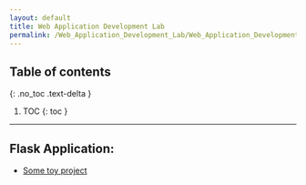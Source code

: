 ```yaml
---
layout: default
title: Web Application Development Lab
permalink: /Web_Application_Development_Lab/Web_Application_Development_Lab  # The path to this page
---
```



## Table of contents
{: .no_toc .text-delta }

1. TOC
{: toc }
---


## Flask Application: 
- [Some toy project](https://flask-tutorial-0001.herokuapp.com/)